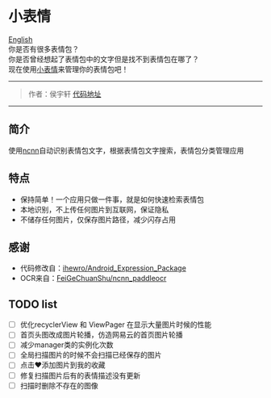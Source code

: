 # 小表情 
[English](./README.md)  
你是否有很多表情包？    
你是否曾经想起了表情包中的文字但是找不到表情包在哪了？  
现在使用[小表情](https://github.com/IronSublimate/SimpleMeme)来管理你的表情包吧！

---
> 作者：侯宇轩
> [代码地址](https://github.com/IronSublimate/SimpleMeme)
---
## 简介
使用[ncnn](https://github.com/Tencent/ncnn)自动识别表情包文字，根据表情包文字搜索，表情包分类管理应用

## 特点
+ 保持简单！一个应用只做一件事，就是如何快速检索表情包
+ 本地识别，不上传任何图片到互联网，保证隐私
+ 不储存任何图片，仅保存图片路径，减少闪存占用

## 感谢
+ 代码修改自：[ihewro/Android_Expression_Package](https://github.com/ihewro/Android_Expression_Package)
+ OCR来自：[FeiGeChuanShu/ncnn_paddleocr](https://github.com/FeiGeChuanShu/ncnn_paddleocr)

## TODO list

* [ ] 优化recyclerView 和 ViewPager 在显示大量图片时候的性能
* [ ] 首页头图改成图片轮播，仿造网易云的首页图片轮播
* [ ] 减少manager类的实例化次数
* [ ] 全局扫描图片的时候不会扫描已经保存的图片
* [ ] 点击♥添加图片到我的收藏
* [ ] 修复扫描图片后有的表情描述没有更新
* [ ] 扫描时删除不存在的图像
